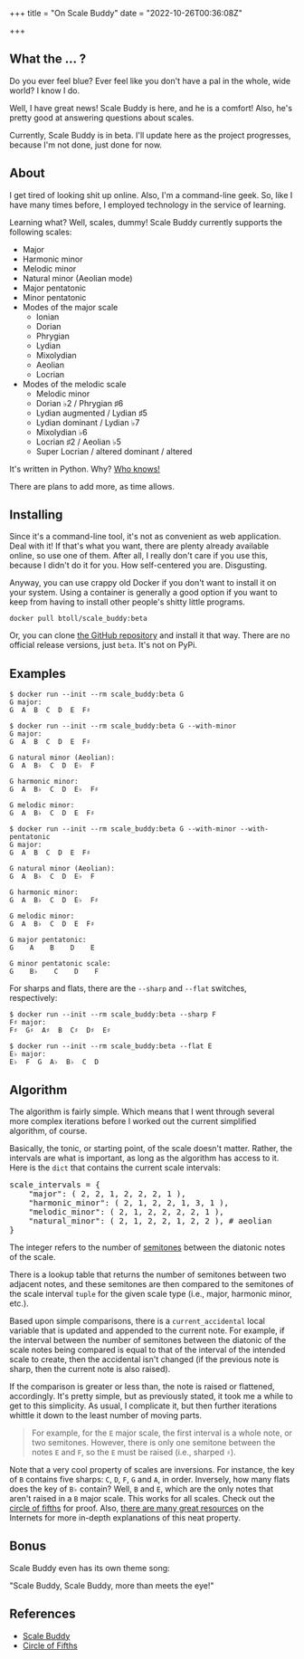 +++
title = "On Scale Buddy"
date = "2022-10-26T00:36:08Z"

+++

## What the ... ?

Do you ever feel blue?  Ever feel like you don't have a pal in the whole, wide world?  I know I do.

Well, I have great news!  Scale Buddy is here, and he is a comfort!  Also, he's pretty good at answering questions about scales.

Currently, Scale Buddy is in beta.  I'll update here as the project progresses, because I'm not done, just done for now.

## About

I get tired of looking shit up online.  Also, I'm a command-line geek.  So, like I have many times before, I employed technology in the service of learning.

Learning what?  Well, scales, dummy!  Scale Buddy currently supports the following scales:

- Major
- Harmonic minor
- Melodic minor
- Natural minor (Aeolian mode)
- Major pentatonic
- Minor pentatonic
- Modes of the major scale
    + Ionian
    + Dorian
    + Phrygian
    + Lydian
    + Mixolydian
    + Aeolian
    + Locrian
- Modes of the melodic scale
    + Melodic minor
    + Dorian ♭2 / Phrygian ♯6
    + Lydian augmented / Lydian ♯5
    + Lydian dominant / Lydian ♭7
    + Mixolydian ♭6
    + Locrian ♯2 / Aeolian ♭5
    + Super Locrian / altered dominant / altered

It's written in Python.  Why?  [Who knows!]

There are plans to add more, as time allows.

## Installing

Since it's a command-line tool, it's not as convenient as web application.  Deal with it!  If that's what you want, there are plenty already available online, so use one of them.  After all, I really don't care if you use this, because I didn't do it for you.  How self-centered you are.  Disgusting.

Anyway, you can use crappy old Docker if you don't want to install it on your system.  Using a container is generally a good option if you want to keep from having to install other people's shitty little programs.

```
docker pull btoll/scale_buddy:beta
```

Or, you can clone [the GitHub repository] and install it that way.  There are no official release versions, just `beta`.  It's not on PyPi.

## Examples

```
$ docker run --init --rm scale_buddy:beta G
G major:
G  A  B  C  D  E  F♯
```

```
$ docker run --init --rm scale_buddy:beta G --with-minor
G major:
G  A  B  C  D  E  F♯

G natural minor (Aeolian):
G  A  B♭  C  D  E♭  F

G harmonic minor:
G  A  B♭  C  D  E♭  F♯

G melodic minor:
G  A  B♭  C  D  E  F♯
```

```
$ docker run --init --rm scale_buddy:beta G --with-minor --with-pentatonic
G major:
G  A  B  C  D  E  F♯

G natural minor (Aeolian):
G  A  B♭  C  D  E♭  F

G harmonic minor:
G  A  B♭  C  D  E♭  F♯

G melodic minor:
G  A  B♭  C  D  E  F♯

G major pentatonic:
G    A    B    D    E

G minor pentatonic scale:
G    B♭    C    D    F
```

For sharps and flats, there are the `--sharp` and `--flat` switches, respectively:

```
$ docker run --init --rm scale_buddy:beta --sharp F
F♯ major:
F♯  G♯  A♯  B  C♯  D♯  E♯
```

```
$ docker run --init --rm scale_buddy:beta --flat E
E♭ major:
E♭  F  G  A♭  B♭  C  D
```

## Algorithm

The algorithm is fairly simple.  Which means that I went through several more complex iterations before I worked out the current simplified algorithm, of course.

Basically, the tonic, or starting point, of the scale doesn't matter.  Rather, the intervals are what is important, as long as the algorithm has access to it.  Here is the `dict` that contains the current scale intervals:

<pre class="math">
scale_intervals = {
    "major": ( 2, 2, 1, 2, 2, 2, 1 ),
    "harmonic_minor": ( 2, 1, 2, 2, 1, 3, 1 ),
    "melodic_minor": ( 2, 1, 2, 2, 2, 2, 1 ),
    "natural_minor": ( 2, 1, 2, 2, 1, 2, 2 ), # aeolian
}
</pre>

The integer refers to the number of [semitones] between the diatonic notes of the scale.

There is a lookup table that returns the number of semitones between two adjacent notes, and these semitones are then compared to the semitones of the scale interval `tuple` for the given scale type (i.e., major, harmonic minor, etc.).

Based upon simple comparisons, there is a `current_accidental` local variable that is updated and appended to the current note.  For example, if the interval between the number of semitones between the diatonic of the scale notes being compared is equal to that of the interval of the intended scale to create, then the accidental isn't changed (if the previous note is sharp, then the current note is also raised).

If the comparison is greater or less than, the note is raised or flattened, accordingly.  It's pretty simple, but as previously stated, it took me a while to get to this simplicity.  As usual, I complicate it, but then further iterations whittle it down to the least number of moving parts.

> For example, for the `E` major scale, the first interval is a whole note, or two semitones.  However, there is only one semitone between the notes `E` and `F`, so the `E` must be raised (i.e., sharped `♯`).

Note that a very cool property of scales are inversions.  For instance, the key of `B` contains five sharps: `C`, `D`, `F`, `G` and `A`, in order.  Inversely, how many flats does the key of `B♭` contain?  Well, `B` and `E`, which are the only notes that aren't raised in a `B` major scale.  This works for all scales.  Check out the [circle of fifths] for proof.  Also, [there are many great resources] on the Internets for more in-depth explanations of this neat property.

## Bonus

Scale Buddy even has its own theme song:

"Scale Buddy, Scale Buddy, more than meets the eye!"

## References

- [Scale Buddy](https://github.com/btoll/scale_buddy)
- [Circle of Fifths](https://en.wikipedia.org/wiki/Circle_of_fifths#/media/File:Circle_of_fifths_deluxe_4.svg)

[Who knows!]: https://en.wikipedia.org/wiki/The_Shadow
[the GitHub repository]: https://github.com/btoll/scale_buddy
[semitones]: https://en.wikipedia.org/wiki/Semitone
[circle of fifths]: https://en.wikipedia.org/wiki/Circle_of_fifths
[there are many great resources]: https://www.youtube.com/watch?v=-fErw8WPvw0

